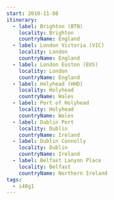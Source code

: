 ```yaml
---
start: 2010-11-08
itinerary:
  - label: Brighton (BTN)
    locality: Brighton
    countryName: England
  - label: London Victoria (VIC)
    locality: London
    countryName: England
  - label: London Euston (EUS)
    locality: London
    countryName: England
  - label: Holyhead (HHD)
    locality: Holyhead
    countryName: Wales
  - label: Port of Holyhead
    locality: Holyhead
    countryName: Wales
  - label: Dublin Port
    locality: Dublin
    countryName: Ireland
  - label: Dublin Connolly
    locality: Dublin
    countryName: Ireland
  - label: Belfast Lanyon Place
    locality: Belfast
    countryName: Northern Ireland
tags:
  - i48g1
---
```

